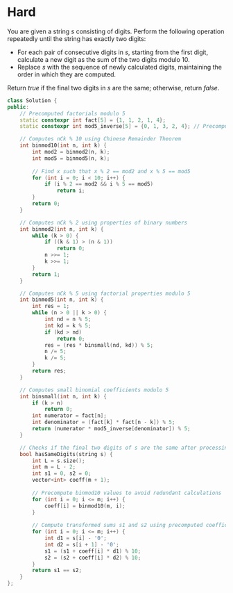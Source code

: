 # Hard

You are given a string $s$ consisting of digits. Perform the following operation repeatedly until the string has exactly two digits:

- For each pair of consecutive digits in $s$, starting from the first digit, calculate a new digit as the sum of the two digits modulo 10.
- Replace $s$ with the sequence of newly calculated digits, maintaining the order in which they are computed.

Return $true$ if the final two digits in $s$ are the same; otherwise, return $false$.

```cpp
class Solution {
public:
    // Precomputed factorials modulo 5
    static constexpr int fact[5] = {1, 1, 2, 1, 4};
    static constexpr int mod5_inverse[5] = {0, 1, 3, 2, 4}; // Precomputed modular inverses for 1-4 mod 5

    // Computes nCk % 10 using Chinese Remainder Theorem
    int binmod10(int n, int k) {
        int mod2 = binmod2(n, k);
        int mod5 = binmod5(n, k);
        
        // Find x such that x % 2 == mod2 and x % 5 == mod5
        for (int i = 0; i < 10; i++) {
            if (i % 2 == mod2 && i % 5 == mod5)
                return i;
        }
        return 0;
    }

    // Computes nCk % 2 using properties of binary numbers
    int binmod2(int n, int k) {
        while (k > 0) {
            if ((k & 1) > (n & 1))
                return 0;
            n >>= 1;
            k >>= 1;
        }
        return 1;
    }

    // Computes nCk % 5 using factorial properties modulo 5
    int binmod5(int n, int k) {
        int res = 1;
        while (n > 0 || k > 0) {
            int nd = n % 5;
            int kd = k % 5;
            if (kd > nd)
                return 0;
            res = (res * binsmall(nd, kd)) % 5;
            n /= 5;
            k /= 5;
        }
        return res;
    }

    // Computes small binomial coefficients modulo 5
    int binsmall(int n, int k) {
        if (k > n)
            return 0;
        int numerator = fact[n];
        int denominator = (fact[k] * fact[n - k]) % 5;
        return (numerator * mod5_inverse[denominator]) % 5;
    }

    // Checks if the final two digits of s are the same after processing
    bool hasSameDigits(string s) {
        int L = s.size();
        int m = L - 2;
        int s1 = 0, s2 = 0;
        vector<int> coeff(m + 1);
        
        // Precompute binmod10 values to avoid redundant calculations
        for (int i = 0; i <= m; i++) {
            coeff[i] = binmod10(m, i);
        }
        
        // Compute transformed sums s1 and s2 using precomputed coefficients
        for (int i = 0; i <= m; i++) {
            int d1 = s[i] - '0';
            int d2 = s[i + 1] - '0';
            s1 = (s1 + coeff[i] * d1) % 10;
            s2 = (s2 + coeff[i] * d2) % 10;
        }
        return s1 == s2;
    }
};
```
